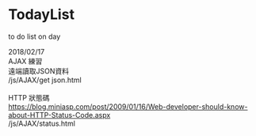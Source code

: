 # TodayList
to do list on day

2018/02/17 <br>
AJAX 練習<br>
遠端讀取JSON資料<br>
/js/AJAX/get json.html<br>
<br>
HTTP 狀態碼<br>
https://blog.miniasp.com/post/2009/01/16/Web-developer-should-know-about-HTTP-Status-Code.aspx<br>
/js/AJAX/status.html<br>
